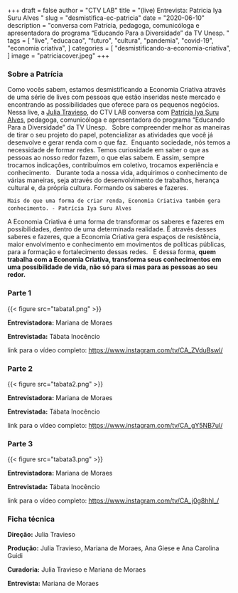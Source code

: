 +++
draft = false
author = "CTV LAB"
title = "(live) Entrevista: Patricia Iya Suru Alves "
slug = "desmistifica-ec-patricia"
date = "2020-06-10"
description = "conversa com Patrícia, pedagoga, comunicóloga e apresentadora do programa “Educando Para a Diversidade” da TV Unesp. ⁣"
tags = [
    "live",
    "educacao",
    "futuro",
    "cultura",
    "pandemia",
    "covid-19",
    "economia criativa",
]
categories = [
    "desmistificando-a-economia-criativa",
]
image = "patriciacover.jpeg"
+++

### Sobre a Patrícia

Como vocês sabem, estamos desmistificando a Economia Criativa através de uma série de lives com pessoas que estão inseridas neste mercado e encontrando as possibilidades que oferece para os pequenos negócios. ⁣
⁣
Nessa live, a [Julia Travieso](https://www.instagram.com/juliagtr/), do CTV LAB conversa com [Patrícia Iya Suru Alves](https://www.instagram.com/iya.suru/), pedagoga, comunicóloga e apresentadora do programa “Educando Para a Diversidade” da TV Unesp. ⁣
⁣
Sobre compreender melhor as maneiras de tirar o seu projeto do papel, potencializar as atividades que você já desenvolve e gerar renda com o que faz.
⁣
Enquanto sociedade, nós temos a necessidade de formar redes. Temos curiosidade em saber o que as pessoas ao nosso redor fazem, o que elas sabem. E assim, sempre trocamos indicações, contribuímos em coletivo, trocamos experiência e conhecimento. ⁣
⁣
Durante toda a nossa vida, adquirimos o conhecimento de várias maneiras, seja através do desenvolvimento de trabalhos, herança cultural e, da própria cultura. Formando os saberes e fazeres. ⁣

`Mais do que uma forma de criar renda, Economia Criativa também gera conhecimento. - Patrícia Iya Suru Alves`
⁣

A Economia Criativa é uma forma de transformar os saberes e fazeres em possibilidades, dentro de uma determinada realidade. É através desses saberes e fazeres, que a Economia Criativa gera espaços de resistência, maior envolvimento e conhecimento em movimentos de políticas públicas, para a formação e fortalecimento dessas redes. ⁣
⁣
E dessa forma, **quem trabalha com a Economia Criativa, transforma seus conhecimentos em uma possibilidade de vida, não só para si mas para as pessoas ao seu redor.** 



### Parte 1

{{< figure src="tabata1.png" >}}

**Entrevistadora:** Mariana de Moraes

**Entrevistada:** Tábata Inocêncio

link para o vídeo completo: https://www.instagram.com/tv/CA_ZVduBswl/


### Parte 2

{{< figure src="tabata2.png" >}}

**Entrevistadora:** Mariana de Moraes

**Entrevistada:** Tábata Inocêncio

link para o vídeo completo: https://www.instagram.com/tv/CA_gY5NB7ul/

### Parte 3

{{< figure src="tabata3.png" >}}

**Entrevistadora:** Mariana de Moraes

**Entrevistada:** Tábata Inocêncio

link para o vídeo completo: https://www.instagram.com/tv/CA_j0g8hhI_/

### Ficha técnica

**Direção:** Julia Travieso

**Produção:** Julia Travieso, Mariana de Moraes, Ana Giese e Ana Carolina Guidi

**Curadoria:** Julia Travieso e Mariana de Moraes

**Entrevista:** Mariana de Moraes
